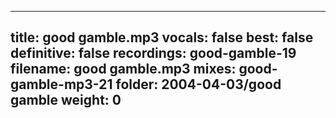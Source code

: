 
---
title: good gamble.mp3
vocals: false
best: false
definitive: false
recordings: good-gamble-19
filename: good gamble.mp3
mixes: good-gamble-mp3-21
folder: 2004-04-03/good gamble
weight: 0
---
